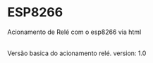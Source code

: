 # ESP8266
<p>Acionamento de Relé com o esp8266 via html</p>
<br>Versão basica do acionamento relé. version: 1.0 </br>
